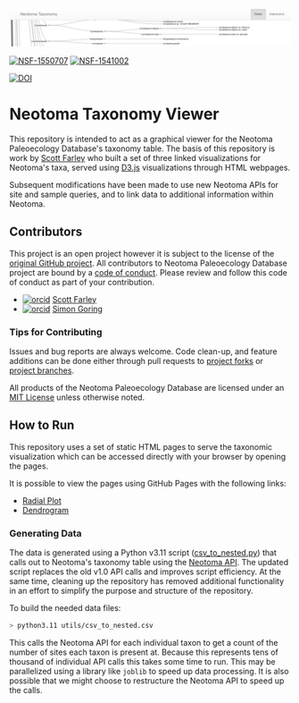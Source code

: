 ![](taxonomy_viewer_banner.png)

[![NSF-1550707](https://img.shields.io/badge/NSF-1550707-blue.svg)](https://nsf.gov/awardsearch/showAward?AWD_ID=1550707) [![NSF-1541002](https://img.shields.io/badge/NSF-1541002-blue.svg)](https://nsf.gov/awardsearch/showAward?AWD_ID=1541002)

[![DOI](https://zenodo.org/badge/DOI/10.5281/zenodo.10139967.svg)](https://doi.org/10.5281/zenodo.10139967)

# Neotoma Taxonomy Viewer

This repository is intended to act as a graphical viewer for the Neotoma Paleoecology Database's taxonomy table. The basis of this repository is work by [Scott Farley](https://www.scottsfarley.com/) who built a set of three linked visualizations for Neotoma's taxa, served using [D3.js](https://d3js.org/) visualizations through HTML webpages.

Subsequent modifications have been made to use new Neotoma APIs for site and sample queries, and to link data to additional information within Neotoma.

## Contributors

This project is an open project however it is subject to the license of the [original GitHub project](https://github.com/scottsfarley93/neotomataxonomy). All contributors to Neotoma Paleoecology Database project are bound by a [code of conduct](CODE_OF_CONDUCT.md).  Please review and follow this code of conduct as part of your contribution.

* [![orcid](https://img.shields.io/badge/orcid-0000--0003--1952--3883-brightgreen.svg)](https://orcid.org/0000-0003-1952-3883) [Scott Farley](https://www.scottsfarley.com/)
* [![orcid](https://img.shields.io/badge/orcid-0000--0002--2700--4605-brightgreen.svg)](https://orcid.org/0000-0002-2700-4605) [Simon Goring](http://goring.org)

### Tips for Contributing

Issues and bug reports are always welcome.  Code clean-up, and feature additions can be done either through pull requests to [project forks](https://github.com/NeotomaDB/neotomataxonomy/network/members) or [project branches](https://github.com/NeotomaDB/neotomataxonomy/branches).

All products of the Neotoma Paleoecology Database are licensed under an [MIT License](LICENSE) unless otherwise noted.

## How to Run

This repository uses a set of static HTML pages to serve the taxonomic visualization which can be accessed directly with your browser by opening the pages.

It is possible to view the pages using GitHub Pages with the following links:

* [Radial Plot](http://open.neotomadb.org/neotomataxonomy/radial.html)
* [Dendrogram](http://open.neotomadb.org/neotomataxonomy/dendro.html)

### Generating Data

The data is generated using a Python v3.11 script ([csv_to_nested.py](utils/csv_to_nested.py)) that calls out to Neotoma's taxonomy table using the [Neotoma API](https://api.neotomadb.org). The updated script replaces the old v1.0 API calls and improves script efficiency. At the same time, cleaning up the repository has removed additional functionality in an effort to simplify the purpose and structure of the repository.

To build the needed data files:

```bash
> python3.11 utils/csv_to_nested.csv
```

This calls the Neotoma API for each individual taxon to get a count of the number of sites each taxon is present at. Because this represents tens of thousand of individual API calls this takes some time to run. This may be parallelized using a library like `joblib` to speed up data processing. It is also possible that we might choose to restructure the Neotoma API to speed up the calls.
